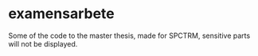 # examensarbete
Some of the code to the master thesis, made for SPCTRM, sensitive parts will not be displayed.
